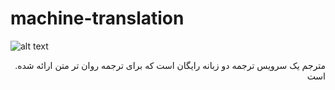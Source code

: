 # machine-translation

![alt text](http://s8.picofile.com/file/8348283550/Screenshot_from_2019_01_09_01_08_25.png)

<p align="right">.مترجم 
یک سرویس ترجمه دو زبانه رایگان است که برای ترجمه روان تر متن ارائه شده است</p>
